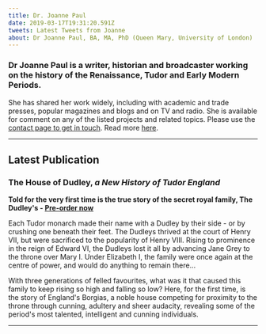 ```yaml
---
title: Dr. Joanne Paul
date: 2019-03-17T19:31:20.591Z
tweets: Latest Tweets from Joanne
about: Dr Joanne Paul, BA, MA, PhD (Queen Mary, University of London)
---
```

### Dr Joanne Paul is a writer, historian and broadcaster working on the history of the Renaissance, Tudor and Early Modern Periods.

She has shared her work widely, including with academic and trade presses, popular magazines and blogs and on TV and radio. She is available for comment on any of the listed projects and related topics. Please use the [contact page to get in touch]("https://joannepaul.com/contact"). Read more [here]("https://joannepaul.com/about"). 

- - -

## Latest Publication

### The House of Dudley,  *a New History of Tudor England*

**Told for the very first time is the true story of the secret royal family, The Dudley's - [Pre-order now](https://www.penguin.co.uk/books/309/309209/the-house-of-dudley/9780241349823.html)** 

Each Tudor monarch made their name with a Dudley by their side - or by crushing one beneath their feet. The Dudleys thrived at the court of Henry VII, but were sacrificed to the popularity of Henry VIII. Rising to prominence in the reign of Edward VI, the Dudleys lost it all by advancing Jane Grey to the throne over Mary I. Under Elizabeth I, the family were once again at the centre of power, and would do anything to remain there...

With three generations of felled favourites, what was it that caused this family to keep rising so high and falling so low? Here, for the first time, is the story of England's Borgias, a noble house competing for proximity to the throne through cunning, adultery and sheer audacity, revealing some of the period's most talented, intelligent and cunning individuals.

- - -